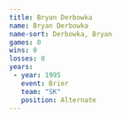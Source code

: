 ```yaml
---
title: Bryan Derbowka
name: Bryan Derbowka
name-sort: Derbowka, Bryan
games: 0
wins: 0
losses: 0
years:
 - year: 1995
   event: Brier
   team: "SK"
   position: Alternate
---
```

